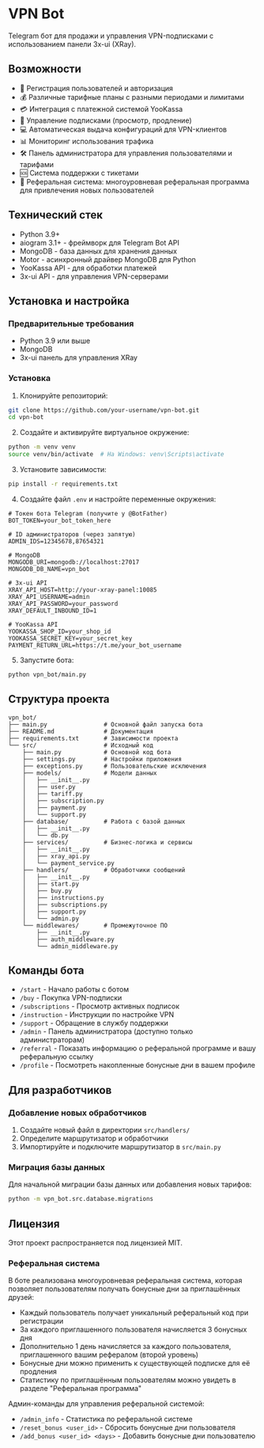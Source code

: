 # VPN Bot

Telegram бот для продажи и управления VPN-подписками с использованием панели 3x-ui (XRay).

## Возможности

- 🔑 Регистрация пользователей и авторизация
- 💰 Различные тарифные планы с разными периодами и лимитами
- 💳 Интеграция с платежной системой YooKassa
- 🔄 Управление подписками (просмотр, продление)
- 💻 Автоматическая выдача конфигураций для VPN-клиентов
- 📊 Мониторинг использования трафика
- 🛠 Панель администратора для управления пользователями и тарифами
- 🆘 Система поддержки с тикетами
- 🔄 Реферальная система: многоуровневая реферальная программа для привлечения новых пользователей

## Технический стек

- Python 3.9+
- aiogram 3.1+ - фреймворк для Telegram Bot API
- MongoDB - база данных для хранения данных
- Motor - асинхронный драйвер MongoDB для Python
- YooKassa API - для обработки платежей
- 3x-ui API - для управления VPN-серверами

## Установка и настройка

### Предварительные требования

- Python 3.9 или выше
- MongoDB
- 3x-ui панель для управления XRay

### Установка

1. Клонируйте репозиторий:
```bash
git clone https://github.com/your-username/vpn-bot.git
cd vpn-bot
```

2. Создайте и активируйте виртуальное окружение:
```bash
python -m venv venv
source venv/bin/activate  # На Windows: venv\Scripts\activate
```

3. Установите зависимости:
```bash
pip install -r requirements.txt
```

4. Создайте файл `.env` и настройте переменные окружения:
```
# Токен бота Telegram (получите у @BotFather)
BOT_TOKEN=your_bot_token_here

# ID администраторов (через запятую)
ADMIN_IDS=12345678,87654321

# MongoDB
MONGODB_URI=mongodb://localhost:27017
MONGODB_DB_NAME=vpn_bot

# 3x-ui API
XRAY_API_HOST=http://your-xray-panel:10085
XRAY_API_USERNAME=admin
XRAY_API_PASSWORD=your_password
XRAY_DEFAULT_INBOUND_ID=1

# YooKassa API
YOOKASSA_SHOP_ID=your_shop_id
YOOKASSA_SECRET_KEY=your_secret_key
PAYMENT_RETURN_URL=https://t.me/your_bot_username
```

5. Запустите бота:
```bash
python vpn_bot/main.py
```

## Структура проекта

```
vpn_bot/
├── main.py                # Основной файл запуска бота
├── README.md              # Документация
├── requirements.txt       # Зависимости проекта
└── src/                   # Исходный код
    ├── main.py            # Основной код бота
    ├── settings.py        # Настройки приложения
    ├── exceptions.py      # Пользовательские исключения
    ├── models/            # Модели данных
    │   ├── __init__.py
    │   ├── user.py
    │   ├── tariff.py
    │   ├── subscription.py
    │   ├── payment.py
    │   └── support.py
    ├── database/          # Работа с базой данных
    │   ├── __init__.py
    │   └── db.py
    ├── services/          # Бизнес-логика и сервисы
    │   ├── __init__.py
    │   ├── xray_api.py
    │   └── payment_service.py
    ├── handlers/          # Обработчики сообщений
    │   ├── __init__.py
    │   ├── start.py
    │   ├── buy.py
    │   ├── instructions.py
    │   ├── subscriptions.py
    │   ├── support.py
    │   └── admin.py
    └── middlewares/       # Промежуточное ПО
        ├── __init__.py
        ├── auth_middleware.py
        └── admin_middleware.py
```

## Команды бота

- `/start` - Начало работы с ботом
- `/buy` - Покупка VPN-подписки
- `/subscriptions` - Просмотр активных подписок
- `/instruction` - Инструкции по настройке VPN
- `/support` - Обращение в службу поддержки
- `/admin` - Панель администратора (доступно только администраторам)
- `/referral` - Показать информацию о реферальной программе и вашу реферальную ссылку
- `/profile` - Посмотреть накопленные бонусные дни в вашем профиле

## Для разработчиков

### Добавление новых обработчиков

1. Создайте новый файл в директории `src/handlers/`
2. Определите маршрутизатор и обработчики
3. Импортируйте и подключите маршрутизатор в `src/main.py`

### Миграция базы данных

Для начальной миграции базы данных или добавления новых тарифов:

```bash
python -m vpn_bot.src.database.migrations
```

## Лицензия

Этот проект распространяется под лицензией MIT.

### Реферальная система

В боте реализована многоуровневая реферальная система, которая позволяет пользователям получать бонусные дни за приглашённых друзей:

- Каждый пользователь получает уникальный реферальный код при регистрации
- За каждого приглашенного пользователя начисляется 3 бонусных дня
- Дополнительно 1 день начисляется за каждого пользователя, приглашенного вашим рефералом (второй уровень)
- Бонусные дни можно применить к существующей подписке для её продления
- Статистику по приглашённым пользователям можно увидеть в разделе "Реферальная программа"

Админ-команды для управления реферальной системой:
- `/admin_info` - Статистика по реферальной системе
- `/reset_bonus <user_id>` - Сбросить бонусные дни пользователя
- `/add_bonus <user_id> <days>` - Добавить бонусные дни пользователю 